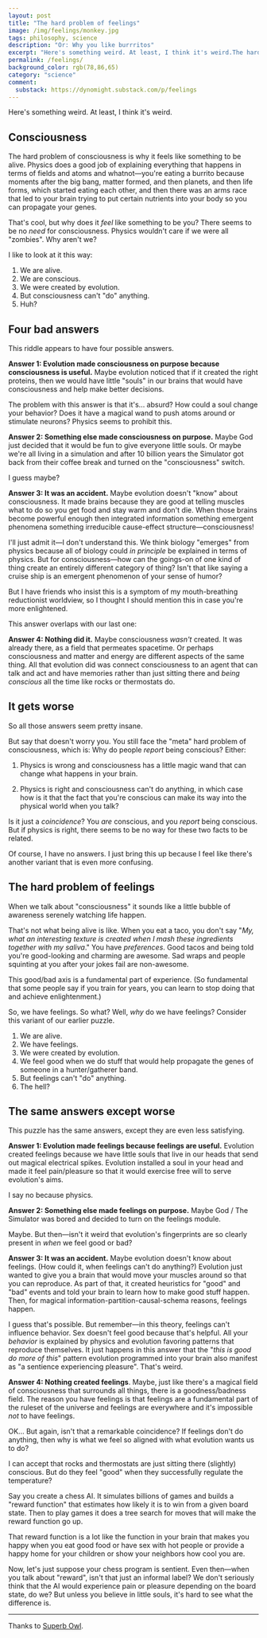 ```yaml
---
layout: post
title: "The hard problem of feelings"
image: /img/feelings/monkey.jpg
tags: philosophy, science
description: "Or: Why you like burrritos"
excerpt: "Here's something weird. At least, I think it's weird.The hard problem of consciousness is why it feels like something to be alive. Physics does a good job of explaining everything that happens in terms of fields and atoms and whatnot—you're eating a burrito because moments after the big bang, matter formed, and then planets, and then life forms, which started eating each other, and then was an arms race that led to your brain trying to put certain nutrients into your body so you can propagate your genes."
permalink: /feelings/
background_color: rgb(78,86,65)
category: "science"
comment:
  substack: https://dynomight.substack.com/p/feelings
---
```


Here's something weird. At least, I think it's weird.

## Consciousness

The hard problem of consciousness is why it feels like something to be alive. Physics does a good job of explaining everything that happens in terms of fields and atoms and whatnot—you're eating a burrito because moments after the big bang, matter formed, and then planets, and then life forms, which started eating each other, and then there was an arms race that led to your brain trying to put certain nutrients into your body so you can propagate your genes.

That's cool, but why does it *feel* like something to be you? There seems to be no *need* for consciousness. Physics wouldn't care if we were all "zombies". Why aren't we?

I like to look at it this way:

1. We are alive.
2. We are conscious.
3. We were created by evolution.
4. But consciousness can't "do" anything.
5. Huh?

## Four bad answers

This riddle appears to have four possible answers.

**Answer 1: Evolution made consciousness on purpose because consciousness is useful.** Maybe evolution noticed that if it created the right proteins, then we would have little "souls" in our brains that would have consciousness and help make better decisions.


The problem with this answer is that it's... absurd? How could a soul change your behavior? Does it have a magical wand to push atoms around or stimulate neurons? Physics seems to prohibit this.

**Answer 2: Something else made consciousness on purpose.** Maybe God just decided that it would be fun to give everyone little souls. Or maybe we're all living in a simulation and after 10 billion years the Simulator got back from their coffee break and turned on the "consciousness" switch.

I guess maybe?

**Answer 3: It was an accident.** Maybe evolution doesn't "know" about consciousness. It made brains because they are good at telling muscles what to do so you get food and stay warm and don't die. When those brains become powerful enough then integrated information something emergent phenomena something irreducible cause-effect structure—consciousness!

I'll just admit it—I don't understand this. We think biology "emerges" from physics because all of biology could *in principle* be explained in terms of physics. But for consciousness—how can the goings-on of one kind of thing create an entirely different category of thing? Isn't that like saying a cruise ship is an emergent phenomenon of your sense of humor?

But I have friends who insist this is a symptom of my mouth-breathing reductionist worldview, so I thought I should mention this in case you're more enlightened.

This answer overlaps with our last one:

**Answer 4: Nothing did it.** Maybe consciousness *wasn't* created. It was already there, as a field that permeates spacetime. Or perhaps consciousness and matter and energy are different aspects of the same thing. All that evolution did was connect consciousness to an agent that can talk and act and have memories rather than just sitting there and *being conscious* all the time like rocks or thermostats do.

## It gets worse

So all those answers seem pretty insane.

But say that doesn't worry you. You still face the "meta" hard problem of consciousness, which is: Why do people *report* being conscious? Either:

1. Physics is wrong and consciousness has a little magic wand that can change what happens in your brain.

2. Physics is right and consciousness can't do anything, in which case how is it that the fact that you're conscious can make its way into the physical world when you talk?

Is it just a *coincidence*? You *are* conscious, and you *report* being conscious. But if physics is right, there seems to be no way for these two facts to be related.


Of course, I have no answers. I just bring this up because I feel like there's another variant that is even more confusing.

## The hard problem of feelings

When we talk about "consciousness" it sounds like a little bubble of awareness serenely watching life happen.

That's not what being alive is like. When you eat a taco, you don't say "*My, what an interesting texture is created when I mash these ingredients together with my saliva*." You have *preferences*. Good tacos and being told you're good-looking and charming are awesome. Sad wraps and people squinting at you after your jokes fail are non-awesome.

This good/bad axis is a fundamental part of experience. (So fundamental that some people say if you train for years, you can learn to stop doing that and achieve enlightenment.)

So, we have feelings. So what? Well, *why* do we have feelings? Consider this variant of our earlier puzzle.

1. We are alive.
2. We have feelings.
3. We were created by evolution.
4. We feel good when we do stuff that would help propagate the genes of someone in a hunter/gatherer band.
5. But feelings can't "do" anything.
6. The hell?

## The same answers except worse

This puzzle has the same answers, except they are even less satisfying.

**Answer 1: Evolution made feelings because feelings are useful.** Evolution created feelings because we have little souls that live in our heads that send out magical electrical spikes. Evolution installed a soul in your head and made it feel pain/pleasure so that it would exercise free will to serve evolution's aims.

I say no because physics.

**Answer 2: Something else made feelings on purpose.** Maybe God / The Simulator was bored and decided to turn on the feelings module.

Maybe. But then—isn't it weird that evolution's fingerprints are so clearly present in *when* we feel good or bad?

**Answer 3: It was an accident.** Maybe evolution doesn't know about feelings. (How could it, when feelings can't do anything?) Evolution just wanted to give you a brain that would move your muscles around so that you can reproduce. As part of that, it created heuristics for "good" and "bad" events and told your brain to learn how to make good stuff happen. Then, for magical information-partition-causal-schema reasons, feelings happen.

I guess that's possible. But remember—in this theory, feelings can't influence behavior. Sex doesn't feel good because that's helpful. All your *behavior* is explained by physics and evolution favoring patterns that reproduce themselves. It just happens in this answer that the "*this is good do more of this*" pattern evolution programmed into your brain also manifest as "a sentience experiencing pleasure". That's weird.

**Answer 4: Nothing created feelings**. Maybe, just like there's a magical field of consciousness that surrounds all things, there is a goodness/badness field. The reason you have feelings is that feelings are a fundamental part of the ruleset of the universe and feelings are everywhere and it's impossible *not* to have feelings.

OK... But again, isn't that a remarkable coincidence? If feelings don't do anything, then why is what we feel so aligned with what evolution wants us to do?

I can accept that rocks and thermostats are just sitting there (slightly) conscious. But do they feel "good" when they successfully regulate the temperature?

Say you create a chess AI. It simulates billions of games and builds a "reward function" that estimates how likely it is to win from a given board state. Then to play games it does a tree search for moves that will make the reward function go up.

That reward function is a lot like the function in your brain that makes you happy when you eat good food or have sex with hot people or provide a happy home for your children or show your neighbors how cool you are.

Now, let's just suppose your chess program is sentient. Even then—when you talk about "reward", isn't that just an informal label?  We don't seriously think that the AI would experience pain or pleasure depending on the board state, do we? But unless you believe in little souls, it's hard to see what the difference is.

---

Thanks to [Superb Owl](https://superbowl.substack.com/).

